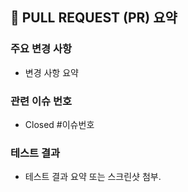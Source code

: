 ## 📌 PULL REQUEST (PR) 요약

### 주요 변경 사항
- 변경 사항 요약

### 관련 이슈 번호
- Closed #이슈번호

### 테스트 결과
- 테스트 결과 요약 또는 스크린샷 첨부.